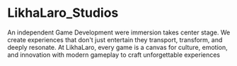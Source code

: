# LikhaLaro_Studios
An independent Game Development were immersion takes center stage. We create experiences that don't just entertain they transport, transform, and deeply resonate. At LikhaLaro, every game is a canvas for culture, emotion, and innovation with modern gameplay to craft unforgettable experiences
